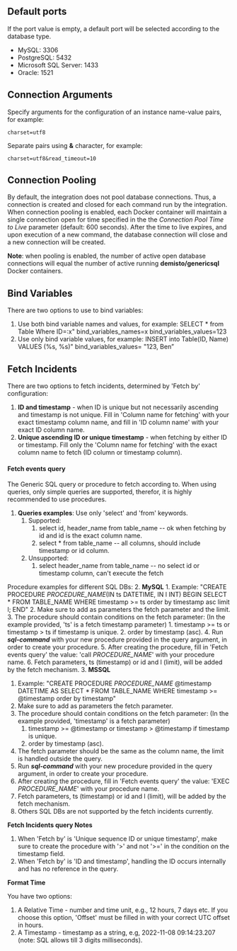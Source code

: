 ## Default ports
If the port value is empty, a default port will be selected according to the database type.
- MySQL: 3306
- PostgreSQL: 5432
- Microsoft SQL Server: 1433
- Oracle: 1521


## Connection Arguments
Specify arguments for the configuration of an instance name-value pairs, for example:
```
charset=utf8
```
Separate pairs using __&amp;__ character, for example:
```
charset=utf8&read_timeout=10
```

## Connection Pooling
By default, the integration does not pool database connections. Thus, a connection is created and closed for each command run by the integration. When connection pooling is enabled, each Docker container will maintain a single connection open for time specified in the the _Connection Pool Time to Live_ parameter (default: 600 seconds). After the time to live expires, and upon execution of a new command, the database connection will close and a new connection will be created. 

**Note**: when pooling is enabled, the number of active open database connections will equal the number of active running **demisto/genericsql** Docker containers.  

## Bind Variables 
There are two options to use to bind variables:
1. Use both bind variable names and values, for example:
    SELECT * from Table Where ID=:x" bind_variables_names=x bind_variables_values=123
2. Use only bind variable values, for example:
    INSERT into Table(ID, Name) VALUES (%s, %s)" bind_variables_values= "123, Ben”

## Fetch Incidents
There are two options to fetch incidents, determined by 'Fetch by' configuration:
1. **ID and timestamp** - when ID is unique but not necessarily ascending and timestamp is not unique.
   Fill in 'Column name for fetching' with your exact timestamp column name, and fill in 'ID column name' with your exact ID column name.
2. **Unique ascending ID or unique timestamp** - when fetching by either ID or timestamp.
   Fill only the 'Column name for fetching' with the exact column name to fetch (ID column or timestamp column).

#### Fetch events query
The Generic SQL query or procedure to fetch according to.
When using queries, only simple queries are supported, therefor, it is highly recommended to use procedures.
1. **Queries examples**: 
   Use only 'select' and 'from' keywords.
   1. Supported:
      1. select id, header_name from table_name -- ok when fetching by id and id is the exact column name.
      2. select * from table_name -- all columns, should include timestamp or id column.
   2. Unsupported:
      1. select header_name from table_name -- no select id or timestamp column, can't execute the fetch

Procedure examples for different SQL DBs:
2. **MySQL** 
    1. Example: "CREATE PROCEDURE *PROCEDURE_NAME*(IN ts DATETIME, IN l INT)
BEGIN
    SELECT * FROM TABLE_NAME
    WHERE timestamp >= ts order by timestamp asc limit l;
END"
    2. Make sure to add as parameters the fetch parameter and the limit.
    3. The procedure should contain conditions on the fetch parameter: (In the example provided, 'ts' is a fetch timestamp parameter)
       1. timestamp >= ts or timestamp > ts if timestamp is unique.
       2. order by timestamp (asc).
    4. Run ***sql-command*** with your new procedure provided in the query argument, in order to create your procedure.
    5. After creating the procedure, fill in 'Fetch events query' the value: 'call *PROCEDURE_NAME*' with your procedure name. 
    6. Fetch parameters, ts (timestamp) or id and l (limit), will be added by the fetch mechanism.
3. **MSSQL**
   1. Example: "CREATE PROCEDURE *PROCEDURE_NAME* @timestamp DATETIME
   AS
   SELECT * FROM TABLE_NAME WHERE timestamp >= @timestamp order by timestamp"
   2. Make sure to add as parameters the fetch parameter.
   3. The procedure should contain conditions on the fetch parameter: (In the example provided, 'timestamp' is a fetch parameter)
      1. timestamp >= @timestamp or timestamp > @timestamp if timestamp is unique.
      2. order by timestamp (asc).
   4. The fetch parameter should be the same as the column name, the limit is handled outside the query.
   5. Run ***sql-command*** with your new procedure provided in the query argument, in order to create your procedure.
   6. After creating the procedure, fill in 'Fetch events query' the value: 'EXEC *PROCEDURE_NAME*' with your procedure name.
   7. Fetch parameters, ts (timestamp) or id and l (limit), will be added by the fetch mechanism.
3. Others SQL DBs are not supported by the fetch incidents currently.

**Fetch Incidents query Notes**
1. When 'Fetch by' is 'Unique sequence ID or unique timestamp', make sure to create the procedure with '>' and not '>=' in the condition on the timestamp field.
2. When 'Fetch by' is 'ID and timestamp', handling the ID occurs internally and has no reference in the query.

**Format Time**

You have two options:
1. A Relative Time - number and time unit, e.g., 12 hours, 7 days etc. If you choose this option, 'Offset' must be filled in with your correct UTC offset in hours.
2. A Timestamp - timestamp as a string, e.g, 2022-11-08 09:14:23.207 (note: SQL allows till 3 digits milliseconds). 